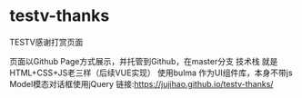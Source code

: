 # testv-thanks
TESTV感谢打赏页面

页面以Github Page方式展示，并托管到Github，在master分支
技术栈
就是HTML+CSS+JS老三样（后续VUE实现）
使用bulma 作为UI组件库，本身不带js
Model模态对话框使用jQuery
链接:https://jujihao.github.io/testv-thanks/
